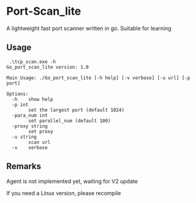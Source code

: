 # Port-Scan_lite
A lightweight fast port scanner written in go. Suitable for learning

## Usage
```
 .\tcp_scan.exe -h
Go_port_scan_lite version: 1.0

Main Usage: ./Go_port_scan_lite [-h help] [-v verbose] [-u url] [-p port]

Options:
  -h    show help
  -p int
        set the largest port (default 1024)
  -para_num int
        set parallel_num (default 100)
  -proxy string
        set proxy
  -u string
        scan url
  -v    verbose
 ```
 
 ## Remarks
 Agent is not implemented yet, waiting for V2 update
 
 If you need a Linux version, please recompile